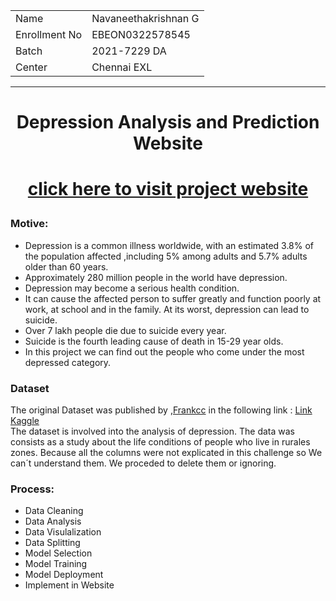<table align="center">
  <tr>
    <td>Name</td>
    <td>Navaneethakrishnan G</td>
  </tr>
  <tr>
    <td>Enrollment No</td>
    <td>EBEON0322578545</td>
  </tr>
  <tr>
    <td>Batch</td>
    <td>2021-7229 DA</td>
  </tr>
  <tr>
    <td>Center</td>
    <td>Chennai EXL</td>
  </tr>
 </table>
<hr>
<h1 align="center">Depression Analysis and Prediction Website<h1>
<p align=center>
<a href="https://knavee12345.github.io/depression-analysis/">click here to visit project website</a>
</p>

### Motive:
- Depression is a common illness worldwide, with an estimated 3.8% of the population affected ,including 5% among adults and 5.7% adults older than 60 years.
- Approximately 280 million people in the world have depression.
- Depression may become a serious health condition. 
- It can cause the affected person to suffer greatly and function poorly at work, at school and in the family. At its worst, depression can lead to suicide. 
- Over 7 lakh people die due to suicide every year. 
- Suicide is the fourth leading cause of death in 15-29 year olds. 
- In this project we can find out the people who come under the most depressed category.
### Dataset
<p>The original Dataset was published by ,<a href="https://www.kaggle.com/francispython">Frankcc</a> in the following link : 
<a href="https://www.kaggle.com/datasets/francispython/b-depression">Link Kaggle</a>
<br>
The dataset is involved into the analysis of depression. The data was consists as a study about the life conditions of people who live in rurales zones. Because all the columns were not explicated in this challenge so We can´t understand them. We proceded to delete them or ignoring.
</p>

### Process:
- Data Cleaning
- Data Analysis
- Data Visulalization
- Data Splitting
- Model Selection
- Model Training
- Model Deployment
- Implement in Website





